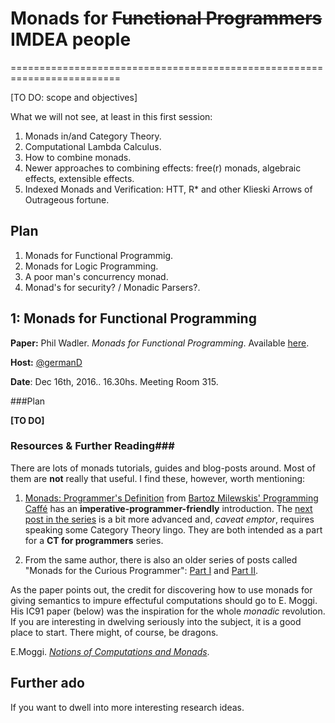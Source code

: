 # Monads for ~~Functional Programmers~~ IMDEA people
=========================================================================

[TO DO: scope and objectives]

What we will not see, at least in this first session:

1. Monads in/and Category Theory.
1. Computational Lambda Calculus.
2. How to combine monads.
3. Newer approaches to combining effects: free(r) monads, algebraic effects, extensible effects.
4. Indexed Monads and Verification: HTT, R* and other Klieski Arrows of Outrageous fortune.

## Plan

1. Monads for Functional Programmig.
2. Monads for Logic Programming.
3. A poor man's concurrency monad.
4. Monad's for security? / Monadic Parsers?.

## 1: Monads for Functional Programming

**Paper:** Phil Wadler. _Monads for Functional Programming_. Available [here](http://homepages.inf.ed.ac.uk/wadler/papers/marktoberdorf/baastad.pdf).

**Host:** [@germanD](https://github.com/germanD)

**Date**: Dec 16th, 2016.. 16.30hs. Meeting Room 315.


###Plan

**[TO DO]**

### Resources & Further Reading###

There are lots of monads tutorials, guides and blog-posts around. Most of them are **not** really that useful. I find these, however, worth mentioning:

1. [Monads: Programmer's Definition](https://bartoszmilewski.com/2016/11/21/monads-programmers-definition/) from [Bartoz Milewskis' Programming Caffé](https://bartoszmilewski.com/) has an __imperative-programmer-friendly__ introduction. The [next post in the series](https://bartoszmilewski.com/2016/11/30/monads-and-effects/) is a bit more advanced and, _caveat emptor_, requires speaking some Category Theory lingo. They are both intended as a part for a **CT for programmers** series.
 
2. From the same author, there is also an older series of posts called "Monads for the Curious Programmer": [Part I](https://bartoszmilewski.com/2011/01/09/monads-for-the-curious-programmer-part-1/) and [Part II](https://bartoszmilewski.com/2011/01/09/monads-for-the-curious-programmer-part-2/).

As the paper points out, the credit for discovering how to use monads for giving semantics to impure effectuful computations should go to E. Moggi. His IC91 paper (below) was the inspiration for the whole *monadic* revolution. If you are interesting in dwelving seriously into the subject, it is a good place to start. There might, of course, be dragons.

E.Moggi. [_Notions of Computations and Monads_](http://www.disi.unige.it/person/MoggiE/ftp/ic91.pdf).







## Further ado

If you want to dwell into more interesting research ideas.

